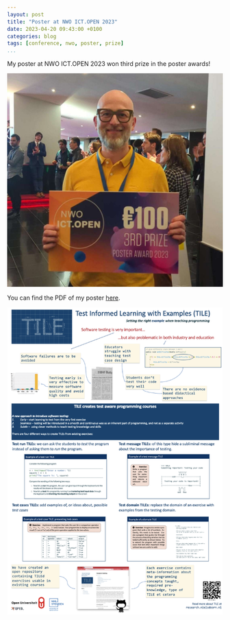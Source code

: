 ```yaml
---
layout: post
title: "Poster at NWO ICT.OPEN 2023"
date: 2023-04-20 09:43:00 +0100
categories: blog
tags: [conference, nwo, poster, prize]
...
```


My poster at NWO ICT.OPEN 2023 won third prize in the poster awards!

![Winner](/winner.JPEG "My NWO ICT.OPEN 2023 poster")

You can find the PDF of my poster [here](/ICT.OPEN-TILE_poster.pdf).

![ICT.OPEN2023 poster](/posterICT.OPEN.png "My NWO ICT.OPEN 2023 poster")


